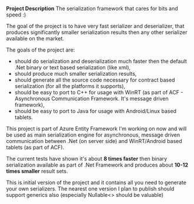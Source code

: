 **Project Description**
The serialization framework that cares for bits and speed :)

The goal of the project is to have very fast serializer and deserializer, that produces significantly smaller serialization results then any other serializer available on the market.

The goals of the project are:
* should do serialization and deserialization much faster then the default .Net binary or text based serialization (like xml),
* should produce much smaller serialization results,
* should generate all the source code necessary for contract based serialization (for all the platforms it supports),
* should be easy to port to C++ for usage with WinRT (as part of ACF - Asynchronous Communication Framework. It's message driven framework),
* should be easy to port to Java for usage with Android/Linux based tablets.

This project is part of Azure Entity Framework I'm working on now and will be used as main serialization engine for asynchronous, message driven communication between .Net (on server side) and WinRT/Android based tablets (as part of ACF).

The current tests have shown it's about **8 times faster** then binary serialization available as part of .Net Framework and produces about **10-12 times smaller** result sets.

This is initial version of the project and it contains all you need to generate your own serializers. The nearest one version I plan to publish should support generics also (especially Nullable<> should be valuable)